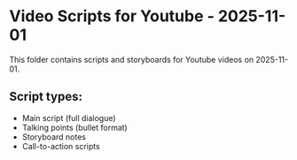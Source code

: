 # Video Scripts for Youtube - 2025-11-01

This folder contains scripts and storyboards for Youtube videos on 2025-11-01.

## Script types:
- Main script (full dialogue)
- Talking points (bullet format)
- Storyboard notes
- Call-to-action scripts
